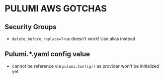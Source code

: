 # PULUMI AWS GOTCHAS

## Security Groups
- `delete_before_replace=True` doesn't work! Use alias instead

## Pulumi.*.yaml config value
- cannot be reference via `pulumi.Config()` as provider won't be initialized yet
